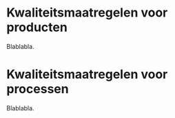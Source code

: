# Kwaliteitsmaatregelen voor producten

Blablabla.

# Kwaliteitsmaatregelen voor processen

Blablabla.
